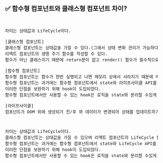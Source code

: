 ## ✅ 함수형 컴포넌트와 클래스형 컴포넌트 차이?
<br>

<div markdown="1">

<pre>
차이는 상태값과 LifeCycle이다.

[클래스형 컴포넌트]
클래스형 컴포넌트는 상태값을 가질 수 있다.(그래서 상태 변화 관리가 가능하다.)
리액트 컴포넌트의 생명 주기 함수를 작성할 수 있다.
함수가 아닌 클래스이기 때문에 return문이 없고 render() 함수가 필수적으로 있어야 JSX 반환이 가능하다.

[함수형 컴포넌트]
함수형 컴포넌트는 함수가 한번 실행되고 나면 메모리 상에서 사라지기 때문에 메모리 자원을 덜 사용한다. 
함수형 컴포넌트는 과거에는 함수형 컴포넌트에서 state와 라이프사이클 API를 사용할 수 없었으나 
이러한 단점을 보완하기 위해 hook이 도입되었다.
함수형 컴포넌트에서만 사용할 수 있는 hook은 로직을 state와 분리할 수있게 해주기 때문에 로직을 재사용할 수 있게 해준다. 

[라이프사이클]
컴포넌트가 DOM 위에 생성되기 전/후 와 데이터가 변경되어 상태를 업데이트하기 전/후로 실행되는 메소드
</pre>
</div>

<br />


<div markdown="1">

<pre>
차이는 상태값과 LifeCycle이다.
클래스형 컴포넌트는 상태값을 가질 수 있으며 리액트 컴포넌트의 LifeCycle 함수를 작성할 수 있다.
함수형 컴포넌트는 과거에는 함수형 컴포넌트에서 state와 LifeCycle API를 사용할 수 없었으나 
이러한 단점을 보완하기 위해 hook이 도입되었다.
함수형 컴포넌트에서만 사용할 수 있는 hook은 로직을 state와 분리할 수있게 해주기 때문에 로직을 재사용할 수 있게 해준다. 
</pre>
</div>





